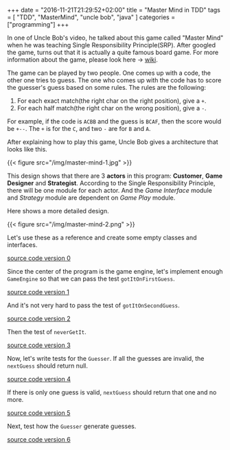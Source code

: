 +++
date = "2016-11-21T21:29:52+02:00"
title = "Master Mind in TDD"
tags = [ "TDD", "MasterMind", "uncle bob", "java" ]
categories = ["programming"]
+++

In one of Uncle Bob's video, he talked about this game called "Master Mind" when he was teaching Single Responsibility Principle(SRP).
After googled the game, turns out that it is actually a quite famous board game. For more information about the game, please look here -> [wiki](https://en.wikipedia.org/wiki/Mastermind_(board_game)).

The game can be played by two people. One comes up with a code, the other one tries to guess. The one who comes up with the code has to score the guesser's guess based on some rules.
The rules are the following:

1. For each exact match(the right char on the right position), give a `+`.
2. For each half match(the right char on the wrong position), give a `-`.

For example, if the code is `ACBB` and the guess is `BCAF`, then the score would be `+--`. The `+` is for the `C`, and two `-` are for `B` and `A`.

After explaining how to play this game, Uncle Bob gives a architecture that looks like this.

{{< figure src="/img/master-mind-1.jpg" >}}

This design shows that there are 3 **actors** in this program: **Customer**, **Game Designer** and **Strategist**. According to the Single Responsibility Principle, there will be one module for each actor. And the *Game Interface* module and *Strategy* module are dependent on *Game Play* module.

Here shows a more detailed design.

{{< figure src="/img/master-mind-2.png" >}}

Let's use these as a reference and create some empty classes and interfaces.

[source code version 0](https://github.com/lvguowei/MasterMindTDD/commit/50bd61a8f9a7a4eb3d9fe63d1f2dc8da46c532a4)

Since the center of the program is the game engine, let's implement enough `GameEngine` so that we can pass the test `gotItOnFirstGuess`.

[source code version 1](https://github.com/lvguowei/MasterMindTDD/commit/d72116eb3c870484c138e211cd7d0d0f6cee6d3f)

And it's not very hard to pass the test of `gotItOnSecondGuess`.

[source code version 2](https://github.com/lvguowei/MasterMindTDD/commit/82fca579aab74908c16cd578499351e2d281cc7f)

Then the test of `neverGetIt`.

[source code version 3](https://github.com/lvguowei/MasterMindTDD/commit/89a50b4965f83fcaf1132096d3164344695234c4)

Now, let's write tests for the `Guesser`.
If all the guesses are invalid, the `nextGuess` should return null.

[source code version 4](https://github.com/lvguowei/MasterMindTDD/commit/bebf02418fe686953f09c1bf650284106e579871)

If there is only one guess is valid, `nextGuess` should return that one and no more.

[source code version 5](https://github.com/lvguowei/MasterMindTDD/commit/8d0f621ad9acfa0bd05dab2fabd3b03d25a7ed2b)

Next, test how the `Guesser` generate guesses.

[source code version 6](https://github.com/lvguowei/MasterMindTDD/commit/f8f7ce8a6e76be745ca135f0e5e087498e561fe6)
